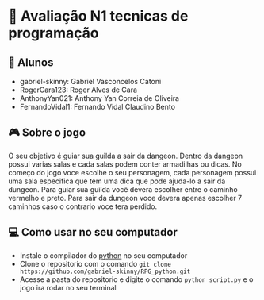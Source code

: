 # :memo: Avaliação N1 tecnicas de programação 

## :bust_in_silhouette: Alunos
  
  - gabriel-skinny: Gabriel Vasconcelos Catoni
  - RogerCara123: Roger Alves de Cara
  - AnthonyYan021: Anthony Yan Correia de Oliveira
  - FernandoVidal1: Fernando Vidal Claudino Bento

## :video_game: Sobre o jogo

  O seu objetivo é guiar sua guilda a sair da dangeon. Dentro da dangeon possui varias salas e cada salas podem conter armadilhas ou dicas. 
  No começo do jogo voce escolhe o seu personagem, cada personagem possui uma sala especifica que tem uma dica que pode ajuda-lo a sair da dungeon.
  Para guiar sua guilda você devera escolher entre o caminho vermelho e preto. Para sair da dungeon voce devera apenas escolher 7 caminhos caso o contrario voce tera perdido.
  
## :computer: Como usar no seu computador

  - Instale o compilador do [python](https://www.python.org/downloads/) no seu computador
  - Clone o repositorio com o comando `git clone https://github.com/gabriel-skinny/RPG_python.git`
  - Acesse a pasta do repositorio e digite o comando `python script.py` e o jogo ira rodar no seu terminal 
  
    
